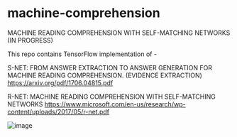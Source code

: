 # machine-comprehension
MACHINE READING COMPREHENSION WITH SELF-MATCHING NETWORKS
(IN PROGRESS)


This repo contains TensorFlow implementation of -


S-NET: FROM ANSWER EXTRACTION TO ANSWER
GENERATION FOR MACHINE READING COMPREHENSION.
(EVIDENCE EXTRACTION)
https://arxiv.org/pdf/1706.04815.pdf



R-NET: MACHINE READING COMPREHENSION WITH
SELF-MATCHING NETWORKS
https://www.microsoft.com/en-us/research/wp-content/uploads/2017/05/r-net.pdf



![image](https://user-images.githubusercontent.com/16559097/28744062-fbd2b67e-7476-11e7-8640-5f0e1491bc62.jpg)

